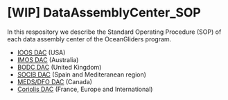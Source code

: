 # [WIP] DataAssemblyCenter_SOP
In this respository we describe the Standard Operating Procedure (SOP) of each data assembly center of the OceanGliders program.

- [IOOS DAC](https://github.com/OceanGlidersCommunity/DataAssemblyCenter_SOP/blob/main/IOOS_DAC.md) (USA) 
- [IMOS DAC](https://github.com/OceanGlidersCommunity/DataAssemblyCenter_SOP/blob/main/IMOS_DAC.md) (Australia) 
- [BODC DAC](https://github.com/OceanGlidersCommunity/DataAssemblyCenter_SOP/blob/main/BODC_DAC.md) (United Kingdom) 
- [SOCIB DAC](https://github.com/OceanGlidersCommunity/DataAssemblyCenter_SOP/blob/main/SOCIB_DAC.md) (Spain and Mediteranean region) 
- [MEDS/DFO DAC](https://github.com/OceanGlidersCommunity/DataAssemblyCenter_SOP/blob/main/MEDS-DFO_DAC.md) (Canada) 
- [Coriolis DAC](https://github.com/OceanGlidersCommunity/DataAssemblyCenter_SOP/blob/main/Coriolis_DAC.md) (France, Europe and International) 
